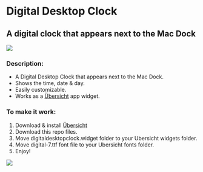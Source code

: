 # Digital Desktop Clock
## A digital clock that appears next to the Mac Dock

![](https://i.imgur.com/K8ZhrwA.png)

### Description:
* A Digital Desktop Clock that appears next to the Mac Dock.
* Shows the time, date & day.
* Easily customizable.
* Works as a [Übersicht](http://tracesof.net/uebersicht/) app widget.

### To make it work:
1. Download & install [Übersicht](http://tracesof.net/uebersicht/)
2. Download this repo files.
3. Move digitaldesktopclock.widget folder to your Ubersicht widgets folder.
4. Move digital-7.ttf font file to your Ubersicht fonts folder.
5. Enjoy!

![](https://i.imgur.com/PqMaqgh.png)
